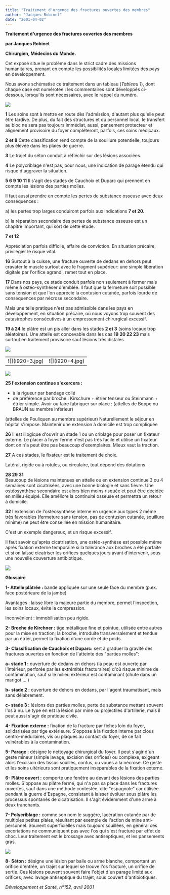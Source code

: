 ```yaml
---
title: "Traitement d'urgence des fractures ouvertes des membres"
author: "Jacques Robinet"
date: "2001-04-02"
---
```


**Traitement d'urgence des fractures ouvertes des membres**

**par Jacques Robinet**

**Chirurgien, Médecins du Monde.**

Cet exposé situe le problème dans le strict cadre des missions humanitaires, prenant en compte les possibilités locales limitées des pays en développement.

Nous avons schématisé ce traitement dans un tableau (*Tableau 1*), dont chaque case est numérotée : les commentaires sont développés ci-dessous, lorsqu'ils sont nécessaires, avec le rappel du numéro.

![](i920-1.jpg)

**1** Les soins sont à mettre en route dès l'admission, d'autant plus qu'elle peut être tardive. De plus, du fait des structures et du personnel local, le transfert au bloc ne sera pas toujours immédiat, aussi, pansement protecteur et alignement provisoire du foyer compléteront, parfois, ces soins médicaux.

**2 et 8** Cette classification rend compte de la souillure potentielle, toujours plus élevée dans les plaies de guerre.

**3** Le trajet du séton conduit à réfléchir sur des lésions associées.

**4** Le polycriblage n'est pas, pour nous, une indication de parage étendu qui risque d'aggraver la situation.

**5 6 9 10 11** Il s'agit des stades de Cauchoix et Duparc qui prennent en compte les lésions des parties molles.

Il faut aussi prendre en compte les pertes de substance osseuse avec deux conséquences :

a\) les pertes trop larges conduiront parfois aux indications **7 et 20.**

b\) la réparation secondaire des pertes de substance osseuse est un chapitre important, qui sort de cette étude.

**7 et 12**

Appréciation parfois difficile, affaire de conviction. En situation précaire, privilégier le risque vital.

**16** Surtout à la cuisse, une fracture ouverte de dedans en dehors peut cravater le muscle surtout avec le fragment supérieur: une simple libération digitale par l'orifice agrandi, remet tout en place.

**17** Dans nos pays, ce stade conduit parfois non seulement à fermer mais même à ostéo-synthéser d'emblée. Il faut que la fermeture soit possible sans tension et que l'on apprécie la contusion cutanée, parfois lourde de conséquences par nécrose secondaire.

Mais une telle pratique n'est pas admissible dans les pays en développement, en situation précaire, où nous voyons trop souvent des catastrophes consécutives à un empressement chirurgical excessif.

**19 à 24** le plâtre est un pis aller dans les stades **2 et 3** (soins locaux trop aléatoires). Une attelle est concevable dans les cas **19** **20 22 23** mais surtout en traitement provisoire sauf lésions très distales.

![](i920-2.jpg)

<table>

<tbody>

<tr>

<td valign="top">
![](i920-3.jpg)
</td>

<td valign="top">
![](i920-4.jpg)
</td>

</tr>

</tbody>

</table>

![](i920-5.jpg)

**25 l'extension continue s'exercera :**

- à la rigueur par bandage collé
- de préférence par broche : Kirschure + étrier tenseur ou Steinmann + étrier simple. Avoir ou faire fabriquer sur place : (attelles de Boppe ou BRAUN au membre inférieur)

(attelles de Pouliquen au membre supérieur) Naturellement le séjour en hôpital s'impose. Maintenir une extension à domicile est trop compliquée

**26** Il est illogique d'ouvrir un stade 1 ou un criblage pour poser un fixateur externe. Le placer à foyer fermé n'est pas très facile et utilise un fixateur dont on n'a peut être pas beaucoup d'exemplaires. Mieux vaut la traction.

**27** A ces stades, le fixateur est le traitement de choix.

Latéral, rigide ou à rotules, ou circulaire, tout dépend des dotations.

**28 29 31**  
Beaucoup de lésions maintenues en attelle ou en extension continue 3 ou 4 semaines sont cicatrisées, avec une bonne biologie et sans fièvre. Une ostéosynthèse secondaire est alors bien moins risquée et peut être décidée en milieu équipé. Elle améliore la continuité osseuse et permettra un retour à domicile.

**32** l'extension de l'ostéosynthèse interne en urgence aux types 2 même très favorables (fermeture sans tension, pas de contusion cutanée, souillure minime) ne peut être conseillée en mission humanitaire.

C'est un exemple dangereux, et un risque excessif.

Il faut savoir qu'après cicatrisation, une ostéo-synthèse est possible même après fixation externe temporaire si la tolérance aux broches a été parfaite et si on laisse cicatriser les orifices quelques jours avant d'intervenir, sous une nouvelle couverture antibiotique.

![](i920-6.jpg)

**Glossaire**

**1- Attelle plâtrée :** bande appliquée sur une seule face du membre (p.ex. face postérieure de la jambe)

Avantages : laisse libre la majeure partie du membre, permet l'inspection, les soins locaux, évite la compression.

Inconvénient : immobilisation peu rigide.

**2- Broche de Kirchner :** tige métallique fine et pointue, utilisée entre autres pour la mise en traction; la broche, introduite transversalement et tendue par un étrier, permet la fixation d'une corde et de poids.

**3- Classification de Cauchoix et Duparc:** sert à graduer la gravité des fractures ouvertes en fonction de l'atteinte des "parties molles":

**a- stade 1 :** ouverture de dedans en dehors (la peau est ouverte par l'intérieur, perforée par les extrémités fracturaires) d'où risque minime de contamination, sauf si le milieu extérieur est contaminant (chute dans un marigot ... )

**b- stade 2 :** ouverture de dehors en dedans, par l'agent traumatisant, mais sans délabrement.

**c- stade 3 :** lésions des parties molles, perte de substance mettant souvent l'os à nu. Le type en est la lésion par mine ou projectiles d'artillerie, mais il peut aussi s'agir de pratique civile.

**4- Fixation externe :** fixation de la fracture par fiches loin du foyer, solidarisées par tige extérieure. S'oppose à la fixation interne par clous centro-médullaires, vis ou plaques au contact du foyer, de ce fait vulnérables à la contamination.

**5- Parage :** désigne le nettoyage chirurgical du foyer. Il peut s'agir d'un geste mineur (simple lavage, excision des orifices) ou complexe, exigeant alors l'excision des tissus souillés, contus, ou voués à la nécrose. Ce geste et les soins ultérieurs sont pratiquement inséparables de la fixation externe.

**6- Plâtre ouvert :** comporte une fenêtre au devant des lésions des parties molles. S'oppose au plâtre fermé, qui n'a pas sa place dans les fractures ouvertes, sauf dans une méthode contestée, dite "espagnole" car utilisée pendant la guerre d'Espagne, consistant à laisser évoluer sous plâtre les processus spontanés de cicatrisation. Il s'agit évidemment d'une arme à deux tranchants.

**7- Polycriblage :** comme son nom le suggère, lacération cutanée par de multiples petites plaies, résultant par exemple de l'action de mine anti-personnel. Souvent superficielles mais toujours souillées, en général ces excoriations ne communiquent pas avec l'os qui s'est fracturé par effet de choc. Leur traitement est le brossage avec antiseptiques, et les pansements gras.

![](i920-7.jpg)

**8- Séton :** désigne une lésion par balle ou arme blanche, comportant un orifice d'entrée, un trajet sur lequel se trouve l'os fracturé, un orifice de sortie. Ces lésions peuvent souvent faire l'objet d'un parage limité aux orifices, avec lavage antiseptique du trajet, sous couvert d'antibiotiques.

*Développement et Santé, n°152, avril 2001*

